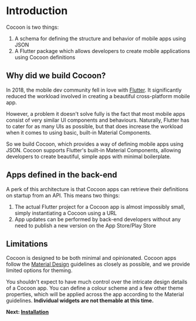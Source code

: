 # Introduction

Cocoon is two things:

1. A schema for defining the structure and behavior of mobile apps using JSON
2. A Flutter package which allows developers to create mobile applications using Cocoon definitions

## Why did we build Cocoon?

In 2018, the mobile dev community fell in love with [Flutter](https://flutter.io/). It significantly reduced the workload involved in creating a beautiful cross-platform mobile app.

However, a problem it doesn't solve fully is the fact that most mobile apps consist of very similar UI components and behaviours. Naturally, Flutter has to cater for as many UIs as possible, but that does increase the workload when it comes to using basic, built-in Material Components.

So we build Cocoon, which provides a way of defining mobile apps using JSON. Cocoon supports Flutter's built-in Material Components, allowing developers to create beautiful, simple apps with minimal boilerplate.

## Apps defined in the back-end

A perk of this architecture is that Cocoon apps can retrieve their definitions on startup from an API. This means two things:

1. The actual Flutter project for a Cocoon app is almost impossibly small, simply instantiating a Cocoon using a URL
2. App updates can be performed by back-end developers without any need to publish a new version on the App Store/Play Store

## Limitations

Cocoon is designed to be both minimal and opinionated. Cocoon apps follow the [Material Design](https://material.io/) guidelines as closely as possible, and we provide limited options for theming.

You shouldn't expect to have much control over the intricate design details of a Cocoon app. You can define a colour scheme and a few other theme properties, which will be applied across the app according to the Material guidelines. **Individual widgets are not themable at this time.**

**Next: [Installation](installation.md)**
